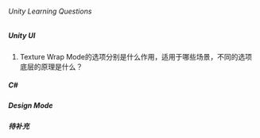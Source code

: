 ###### Unity Learning Questions
##### Unity UI
1. Texture Wrap Mode的选项分别是什么作用，适用于哪些场景，不同的选项底层的原理是什么？
##### C#
##### Design Mode
##### 待补充
